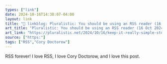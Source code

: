 ```yaml
---
types: ["link"]
date: 2024-10-16T14:38:07-04:00
layout: link
title: "🔗 linkblog: Pluralistic: You should be using an RSS reader (16 Oct 2024) – Pluralistic: Daily links from Cory Doctorow'"
art_title: "Pluralistic: You should be using an RSS reader (16 Oct 2024) – Pluralistic: Daily links from Cory Doctorow"
art_link: "https://pluralistic.net/2024/10/16/keep-it-really-simple-stupid/"
source: ["https:"]
tags: ["RSS","Cory Doctorow"]
---
```

RSS forever! I love RSS, I love Cory Doctorow, and I love this post.
